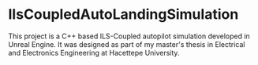 # IlsCoupledAutoLandingSimulation
This project is a C++ based ILS-Coupled autopilot simulation developed in Unreal Engine. It was designed as part of my master's thesis in Electrical and Electronics Engineering at Hacettepe University.

